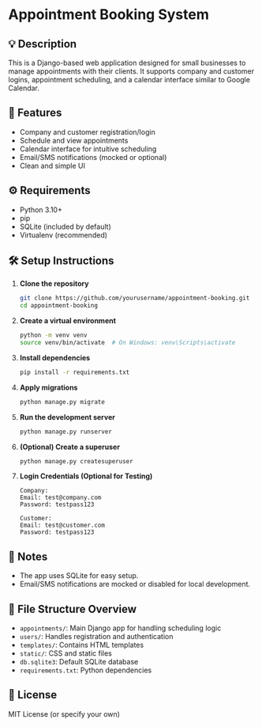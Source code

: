 # Appointment Booking System

## 💡 Description
This is a Django-based web application designed for small businesses to manage appointments with their clients. It supports company and customer logins, appointment scheduling, and a calendar interface similar to Google Calendar.

## 🚀 Features
- Company and customer registration/login
- Schedule and view appointments
- Calendar interface for intuitive scheduling
- Email/SMS notifications (mocked or optional)
- Clean and simple UI

## ⚙️ Requirements
- Python 3.10+
- pip
- SQLite (included by default)
- Virtualenv (recommended)

## 🛠️ Setup Instructions

1. **Clone the repository**
   ```bash
   git clone https://github.com/yourusername/appointment-booking.git
   cd appointment-booking
   ```

2. **Create a virtual environment**
   ```bash
   python -m venv venv
   source venv/bin/activate  # On Windows: venv\Scripts\activate
   ```

3. **Install dependencies**
   ```bash
   pip install -r requirements.txt
   ```

4. **Apply migrations**
   ```bash
   python manage.py migrate
   ```

5. **Run the development server**
   ```bash
   python manage.py runserver
   ```

6. **(Optional) Create a superuser**
   ```bash
   python manage.py createsuperuser
   ```

7. **Login Credentials (Optional for Testing)**
   ```
   Company:
   Email: test@company.com
   Password: testpass123

   Customer:
   Email: test@customer.com
   Password: testpass123
   ```

## 📝 Notes
- The app uses SQLite for easy setup.
- Email/SMS notifications are mocked or disabled for local development.

## 📂 File Structure Overview
- `appointments/`: Main Django app for handling scheduling logic
- `users/`: Handles registration and authentication
- `templates/`: Contains HTML templates
- `static/`: CSS and static files
- `db.sqlite3`: Default SQLite database
- `requirements.txt`: Python dependencies

## 📄 License
MIT License (or specify your own)
